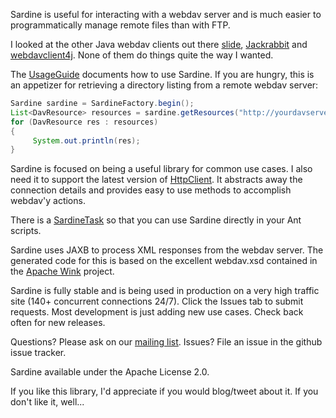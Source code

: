 Sardine is useful for interacting with a webdav server and is much easier to programmatically manage remote files than with FTP.

I looked at the other Java webdav clients out there [slide](http://jakarta.apache.org/slide/), [Jackrabbit](http://jackrabbit.apache.org/) and [webdavclient4j](http://sourceforge.net/projects/webdavclient4j/). 
None of them do things quite the way I wanted.

The [UsageGuide](https://github.com/lookfirst/sardine/wiki/UsageGuide) documents how to use Sardine. If you are hungry, this is an appetizer for retrieving a directory listing from a remote webdav server:

```java
Sardine sardine = SardineFactory.begin();
List<DavResource> resources = sardine.getResources("http://yourdavserver.com/adirectory/");
for (DavResource res : resources)
{
     System.out.println(res);
}
```

Sardine is focused on being a useful library for common use cases. I also need it to support the latest version of [HttpClient](http://httpcomponents.apache.org/). It abstracts away the connection details and provides easy to use methods to accomplish webdav'y actions.

There is a [SardineTask](https://github.com/lookfirst/sardine/wiki/SardineTask) so that you can use Sardine directly in your Ant scripts.

Sardine uses JAXB to process XML responses from the webdav server. The generated code for this is based on the excellent webdav.xsd contained in the [Apache Wink](http://wink.apache.org/) project.

Sardine is fully stable and is being used in production on a very high traffic site (140+ concurrent connections 24/7). Click the Issues tab to submit requests. Most development is just adding new use cases. Check back often for new releases.

Questions? Please ask on our [mailing list](https://groups.google.com/forum/#!forum/sardine-dav). Issues? File an issue in the github issue tracker.

Sardine available under the Apache License 2.0.

If you like this library, I'd appreciate if you would blog/tweet about it. If you don't like it, well...

